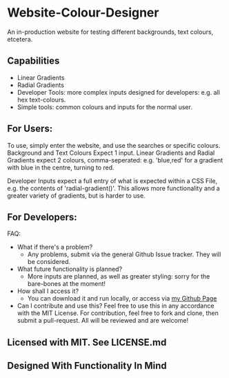 # Website-Colour-Designer
An in-production website for testing different backgrounds, text colours, etcetera.

## Capabilities
- Linear Gradients
- Radial Gradients
- Developer Tools: more complex inputs designed for developers: e.g. all hex text-colours.
- Simple tools: common colours and inputs for the normal user.

## For Users:
To use, simply enter the website, and use the searches or specific colours. Background and Text Colours Expect 1 input. Linear Gradients and Radial Gradients expect 2 colours, comma-seperated: e.g. 'blue,red' for a gradient with blue in the centre, turning to red.

Developer Inputs expect a full entry of what is expected within a CSS File, e.g. the contents of 'radial-gradient()'. This allows more functionality and a greater variety of gradients, but is harder to use.

## For Developers:
FAQ:
- What if there's a problem?
    - Any problems, submit via the general Github Issue tracker. They will be considered.
- What future functionality is planned?
    - More inputs are planned, as well as greater styling: sorry for the bare-bones at the moment!
- How shall I access it?
    - You can download it and run locally, or access via [my Github Page](https://t-vine.github.io/Website-Colour-Designer/)
- Can I contribute and use this?
    Feel free to use this in any accordance with the MIT License. For contribution, feel free to fork and clone, then submit a pull-request. All will be reviewed and are welcome!

## Licensed with MIT. See LICENSE.md
## Designed With Functionality In Mind